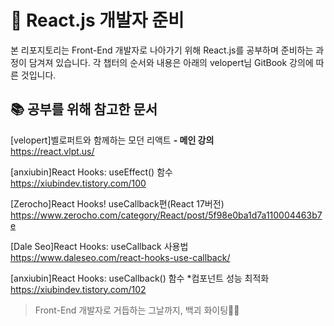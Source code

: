 # 🔮 React.js 개발자 준비

본 리포지토리는 Front-End 개발자로 나아가기 위해 React.js를 공부하며 준비하는 과정이 담겨져 있습니다.
각 챕터의 순서와 내용은 아래의 velopert님 GitBook 강의에 따른 것입니다.

## 📚 공부를 위해 참고한 문서

[velopert]벨로퍼트와 함께하는 모던 리액트 <b>- 메인 강의</b><br>
https://react.vlpt.us/

[anxiubin]React Hooks: useEffect() 함수<br>
https://xiubindev.tistory.com/100

[Zerocho]React Hooks! useCallback편(React 17버전)<br>
https://www.zerocho.com/category/React/post/5f98e0ba1d7a110004463b7e

[Dale Seo]React Hooks: useCallback 사용법<br>
https://www.daleseo.com/react-hooks-use-callback/

[anxiubin]React Hooks: useCallback() 함수 *컴포넌트 성능 최적화<br>
https://xiubindev.tistory.com/102


> Front-End 개발자로 거듭하는 그날까지, 백괴 화이팅💪🔥
